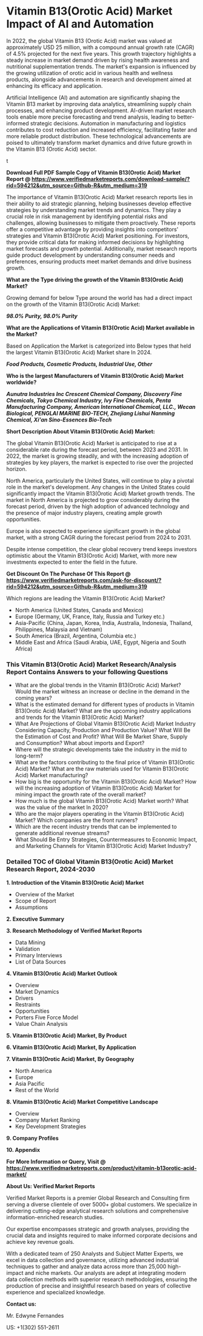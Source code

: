 <meta name="title" content="Global  Vitamin B13(Orotic Acid) Market Impact of AI and Automation"><meta name="description" content="  In 2022, the global Vitamin B13 (Orotic Acid) market was valued at approximately USD 25 million, with a compound annual growth rate (CAGR) of 4.5% projected for the "><meta name="title" content=" Vitamin B13(Orotic Acid) Market Size, Share, Scope, Trends, Growth, Opportunities, Analysis, Forecast"> <h1>Vitamin B13(Orotic Acid) Market Impact of AI and Automation</h1> <p>In 2022, the global Vitamin B13 (Orotic Acid) market was valued at approximately USD 25 million, with a compound annual growth rate (CAGR) of 4.5% projected for the next five years. This growth trajectory highlights a steady increase in market demand driven by rising health awareness and nutritional supplementation trends. The market's expansion is influenced by the growing utilization of orotic acid in various health and wellness products, alongside advancements in research and development aimed at enhancing its efficacy and application.</p> <p>Artificial Intelligence (AI) and automation are significantly shaping the Vitamin B13 market by improving data analytics, streamlining supply chain processes, and enhancing product development. AI-driven market research tools enable more precise forecasting and trend analysis, leading to better-informed strategic decisions. Automation in manufacturing and logistics contributes to cost reduction and increased efficiency, facilitating faster and more reliable product distribution. These technological advancements are poised to ultimately transform market dynamics and drive future growth in the Vitamin B13 (Orotic Acid) sector.</p> t</p><p id="" class=""><strong>Download Full PDF Sample Copy of Vitamin B13(Orotic Acid) Market Report @ <a href="https://www.verifiedmarketreports.com/download-sample/?rid=594212&utm_source=Github-R&utm_medium=319" target="_blank">https://www.verifiedmarketreports.com/download-sample/?rid=594212&utm_source=Github-R&utm_medium=319</a></strong></p><p>The importance of&nbsp;Vitamin B13(Orotic Acid) Market research reports lies in their ability to aid strategic planning, helping businesses develop effective strategies by understanding market trends and dynamics. They play a crucial role in risk management by identifying potential risks and challenges, allowing businesses to mitigate them proactively. These reports offer a competitive advantage by providing insights into competitors' strategies and Vitamin B13(Orotic Acid) Market positioning. For investors, they provide critical data for making informed decisions by highlighting market forecasts and growth potential. Additionally, market research reports guide product development by understanding consumer needs and preferences, ensuring products meet market demands and drive business growth.</p><p><strong>What are the&nbsp;Type driving the growth of the Vitamin B13(Orotic Acid) Market?</strong></p><p id="" class="">Growing demand for below Type around the world has had a direct impact on the growth of the Vitamin B13(Orotic Acid) Market:</p><em><strong>98.0% Purity, 98.0% Purity</strong></em></p><strong>What are the&nbsp;Applications&nbsp;of Vitamin B13(Orotic Acid) Market available in the Market?</strong></p><p id="" class="">Based on Application the Market is categorized into Below types that held the largest Vitamin B13(Orotic Acid) Market share In 2024.</p><em><strong>Food Products, Cosmetic Products, Industrial Use, Other</strong></em></p><strong>Who is the largest Manufacturers of Vitamin B13(Orotic Acid) Market worldwide?</strong></p><p><em><strong>Aunutra Industries Inc Crescent Chemical Company, Discovery Fine Chemicals, Tokyo Chemical Industry, Ivy Fine Chemicals, Penta Manufacturing Company, American International Chemical, LLC., Wecan Biological, PENGLAI MARINE BIO-TECH, Zhejiang Lishui Nanming Chemical, Xi'an Sino-Essences Bio-Tech</strong></em></p><p id="" class=""><strong>Short Description About Vitamin B13(Orotic Acid) Market:</strong></p><p>The global Vitamin B13(Orotic Acid) Market is anticipated to rise at a considerable rate during the forecast period, between 2023 and 2031. In 2022, the market is growing steadily, and with the increasing adoption of strategies by key players, the market is expected to rise over the projected horizon.</p><p>North America, particularly the United States, will continue to play a pivotal role in the market's development. Any changes in the United States could significantly impact the Vitamin B13(Orotic Acid) Market growth trends. The market in North America is projected to grow considerably during the forecast period, driven by the high adoption of advanced technology and the presence of major industry players, creating ample growth opportunities.</p><p>Europe is also expected to experience significant growth in the global market, with a strong CAGR during the forecast period from 2024 to 2031.</p><p>Despite intense competition, the clear global recovery trend keeps investors optimistic about the Vitamin B13(Orotic Acid) Market, with more new investments expected to enter the field in the future.</p><p id="" class=""><strong>Get Discount On The Purchase Of This Report @ <a href="https://www.verifiedmarketreports.com/ask-for-discount/?rid=594212&utm_source=Github-R&utm_medium=319" target="_blank">https://www.verifiedmarketreports.com/ask-for-discount/?rid=594212&utm_source=Github-R&utm_medium=319</a></strong></p>Which regions are leading the Vitamin B13(Orotic Acid) Market?</p><ul><li>North America (United States, Canada and Mexico)</li><li>Europe (Germany, UK, France, Italy, Russia and Turkey etc.)</li><li>Asia-Pacific (China, Japan, Korea, India, Australia, Indonesia, Thailand, Philippines, Malaysia and Vietnam)</li><li>South America (Brazil, Argentina, Columbia etc.)</li><li>Middle East and Africa (Saudi Arabia, UAE, Egypt, Nigeria and South Africa)</li></ul><h3 id="" class="">This Vitamin B13(Orotic Acid) Market Research/Analysis Report Contains Answers to your following Questions</h3><ul><li>What are the global trends in the Vitamin B13(Orotic Acid) Market? Would the market witness an increase or decline in the demand in the coming years?</li><li>What is the estimated demand for different types of products in Vitamin B13(Orotic Acid) Market? What are the upcoming industry applications and trends for the Vitamin B13(Orotic Acid) Market?</li><li>What Are Projections of Global Vitamin B13(Orotic Acid) Market Industry Considering Capacity, Production and Production Value? What Will Be the Estimation of Cost and Profit? What Will Be Market Share, Supply and Consumption? What about imports and Export?</li><li>Where will the strategic developments take the industry in the mid to long-term?</li><li>What are the factors contributing to the final price of Vitamin B13(Orotic Acid) Market? What are the raw materials used for Vitamin B13(Orotic Acid) Market manufacturing?</li><li>How big is the opportunity for the Vitamin B13(Orotic Acid) Market? How will the increasing adoption of Vitamin B13(Orotic Acid) Market for mining impact the growth rate of the overall market?</li><li>How much is the global Vitamin B13(Orotic Acid) Market worth? What was the value of the market In 2020?</li><li>Who are the major players operating in the Vitamin B13(Orotic Acid) Market? Which companies are the front runners?</li><li>Which are the recent industry trends that can be implemented to generate additional revenue streams?</li><li>What Should Be Entry Strategies, Countermeasures to Economic Impact, and Marketing Channels for Vitamin B13(Orotic Acid) Market Industry?</li></ul><h3 id="" class="">Detailed TOC of Global Vitamin B13(Orotic Acid) Market Research Report, 2024-2030</h3><p id="" class=""><strong>1. Introduction of the Vitamin B13(Orotic Acid) Market</strong></p><ul><li>Overview of the Market</li><li>Scope of Report</li><li>Assumptions</li></ul><p id="" class=""><strong>2. Executive Summary</strong></p><p id="" class=""><strong>3. Research Methodology of Verified Market Reports</strong></p><ul><li>Data Mining</li><li>Validation</li><li>Primary Interviews</li><li>List of Data Sources</li></ul><p id="" class=""><strong>4. Vitamin B13(Orotic Acid) Market Outlook</strong></p><ul><li>Overview</li><li>Market Dynamics</li><li>Drivers</li><li>Restraints</li><li>Opportunities</li><li>Porters Five Force Model</li><li>Value Chain Analysis</li></ul><p id="" class=""><strong>5. Vitamin B13(Orotic Acid) Market, By Product</strong></p><p id="" class=""><strong>6. Vitamin B13(Orotic Acid) Market, By Application</strong></p><p id="" class=""><strong>7. Vitamin B13(Orotic Acid) Market, By Geography</strong></p><ul><li>North America</li><li>Europe</li><li>Asia Pacific</li><li>Rest of the World</li></ul><p id="" class=""><strong>8. Vitamin B13(Orotic Acid) Market Competitive Landscape</strong></p><ul><li>Overview</li><li>Company Market Ranking</li><li>Key Development Strategies</li></ul><p id="" class=""><strong>9. Company Profiles</strong></p><p id="" class=""><strong>10. Appendix</strong></p><p id="" class=""><strong>For More Information or Query, Visit @ <a href="https://www.verifiedmarketreports.com/product/vitamin-b13orotic-acid-market/" target="_blank">https://www.verifiedmarketreports.com/product/vitamin-b13orotic-acid-market/</a></strong></p><p id="" class=""><strong>About Us: Verified Market Reports</strong></p><p id="" class="">Verified Market Reports is a premier Global Research and Consulting firm serving a diverse clientele of over 5000+ global customers. We specialize in delivering cutting-edge analytical research solutions and comprehensive information-enriched research studies.</p><p id="" class="">Our expertise encompasses strategic and growth analyses, providing the crucial data and insights required to make informed corporate decisions and achieve key revenue goals.</p><p id="" class="">With a dedicated team of 250 Analysts and Subject Matter Experts, we excel in data collection and governance, utilizing advanced industrial techniques to gather and analyze data across more than 25,000 high-impact and niche markets. Our analysts are adept at integrating modern data collection methods with superior research methodologies, ensuring the production of precise and insightful research based on years of collective experience and specialized knowledge.</p><p id="" class=""><strong>Contact us:</strong></p><p id="" class="">Mr. Edwyne Fernandes</p><p id="" class="">US: +1(302) 551-2611</p>